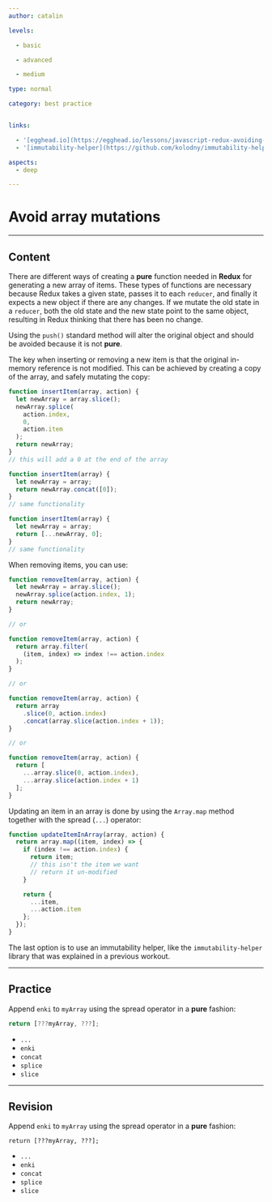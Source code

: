 ```yaml
---
author: catalin

levels:

  - basic

  - advanced

  - medium

type: normal

category: best practice


links:

  - '[egghead.io](https://egghead.io/lessons/javascript-redux-avoiding-array-mutations-with-concat-slice-and-spread){website}'
  - '[immutability-helper](https://github.com/kolodny/immutability-helper){website}'

aspects:
  - deep

---
```


# Avoid array mutations

---
## Content

There are different ways of creating a **pure** function needed in **Redux** for generating a new array of items. These types of functions are necessary because Redux takes a given state, passes it to each `reducer`, and finally it expects a new object if there are any changes. If we mutate the old state in a `reducer`, both the old state and the new state point to the same object, resulting in Redux thinking that there has been no change.

Using the `push()` standard method will alter the original object and should be avoided because it is not **pure**.

The key when inserting or removing a new item is that the original in-memory reference is not modified. This can be achieved by creating a copy of the array, and safely mutating the copy:

```jsx
function insertItem(array, action) {
  let newArray = array.slice();
  newArray.splice(
    action.index,
    0,
    action.item
  );
  return newArray;
}
// this will add a 0 at the end of the array

function insertItem(array) {
  let newArray = array;
  return newArray.concat([0]);
}
// same functionality

function insertItem(array) {
  let newArray = array;
  return [...newArray, 0];
}
// same functionality
```

When removing items, you can use:

```jsx
function removeItem(array, action) {
  let newArray = array.slice();
  newArray.splice(action.index, 1);
  return newArray;
}

// or

function removeItem(array, action) {
  return array.filter(
    (item, index) => index !== action.index
  );
}

// or

function removeItem(array, action) {
  return array
    .slice(0, action.index)
    .concat(array.slice(action.index + 1));
}

// or

function removeItem(array, action) {
  return [
    ...array.slice(0, action.index),
    ...array.slice(action.index + 1)
  ];
}
```

Updating an item in an array is done by using the `Array.map` method together with the spread (`...`) operator:

```jsx
function updateItemInArray(array, action) {
  return array.map((item, index) => {
    if (index !== action.index) {
      return item;
      // this isn't the item we want
      // return it un-modified
    }

    return {
      ...item,
      ...action.item
    };
  });
}
```

The last option is to use an immutability helper, like the `immutability-helper` library that was explained in a previous workout.

---
## Practice

Append `enki` to `myArray` using the spread operator in a **pure** fashion:

```jsx
return [???myArray, ???];
```


* `...`
* `enki`
* `concat`
* `splice`
* `slice`

---
## Revision

Append `enki` to `myArray` using the spread operator in a **pure** fashion:

```
return [???myArray, ???];
```


* `...`
* `enki`
* `concat`
* `splice`
* `slice`



